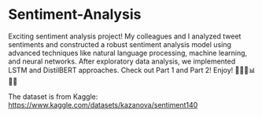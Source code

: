 # Sentiment-Analysis

Exciting sentiment analysis project! My colleagues and I analyzed tweet sentiments and constructed a robust sentiment analysis model using advanced techniques like natural language processing, machine learning, and neural networks. After exploratory data analysis, we implemented LSTM and DistilBERT approaches. Check out Part 1 and Part 2! Enjoy! 🚀🧑‍💻📊🧠🤖

The dataset is from Kaggle: https://www.kaggle.com/datasets/kazanova/sentiment140
